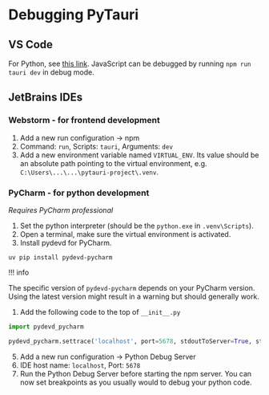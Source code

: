 # Debugging PyTauri

## VS Code

For Python,
see [this link](https://code.visualstudio.com/docs/python/debugging#_debugging-by-attaching-over-a-network-connection).
JavaScript can be debugged by running `npm run tauri dev` in debug mode.

## JetBrains IDEs

### Webstorm - for frontend development

1. Add a new run configuration -> npm
2. Command: `run`, Scripts: `tauri`, Arguments: `dev`
3. Add a new environment variable named `VIRTUAL_ENV`. Its value should be an absolute path pointing to the virtual
   environment, e.g. `C:\Users\...\...\pytauri-project\.venv`.

### PyCharm - for python development

_Requires PyCharm professional_

1. Set the python interpreter (should be the `python.exe` in  `.venv\Scripts`).
2. Open a terminal, make sure the virtual environment is activated.
3. Install pydevd for PyCharm.

```
uv pip install pydevd-pycharm
```

!!! info

The specific version of `pydevd-pycharm` depends on your PyCharm version. Using the latest version might result in a
warning but should generally work.


1. Add the following code to the top of `__init__.py`

```python
import pydevd_pycharm

pydevd_pycharm.settrace('localhost', port=5678, stdoutToServer=True, stderrToServer=True)
```

5. Add a new run configuration -> Python Debug Server
6. IDE host name: `localhost`, Port: `5678`
7. Run the Python Debug Server before starting the npm server.
   You can now set breakpoints as you usually would to debug your python code.
